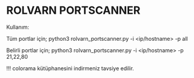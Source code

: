 # ROLVARN PORTSCANNER

Kullanım:

Tüm portlar için;
python3 rolvarn_portscanner.py -i <ip/hostname> -p all

Belirli portlar için;
python3 rolvarn_portscanner.py -i <ip/hostname> -p 21,22,80

!!!
colorama kütüphanesini indirmeniz tavsiye edilir.
